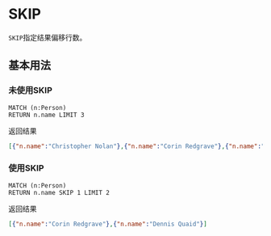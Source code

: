 # SKIP

`SKIP`指定结果偏移行数。

## 基本用法

### 未使用SKIP

```
MATCH (n:Person)
RETURN n.name LIMIT 3
```

返回结果

```JSON
[{"n.name":"Christopher Nolan"},{"n.name":"Corin Redgrave"},{"n.name":"Dennis Quaid"}]
```

### 使用SKIP

```
MATCH (n:Person)
RETURN n.name SKIP 1 LIMIT 2
```

返回结果
```JSON
[{"n.name":"Corin Redgrave"},{"n.name":"Dennis Quaid"}]
```
